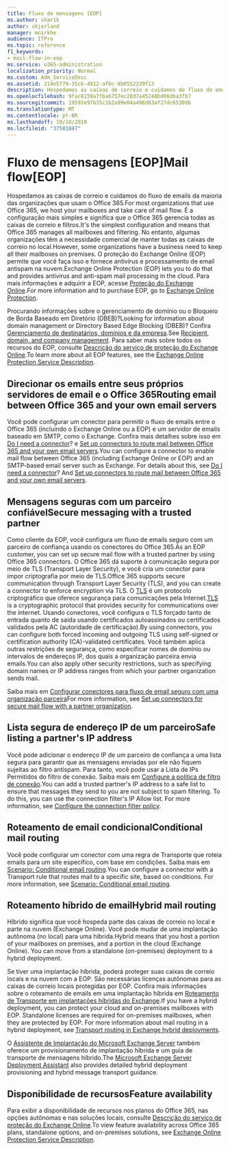 ```yaml
---
title: Fluxo de mensagens [EOP]
ms.author: sharik
author: skjerland
manager: mnirkhe
audience: ITPro
ms.topic: reference
f1_keywords:
- mail-flow-in-eop
ms.service: o365-administration
localization_priority: Normal
ms.custom: Adm_ServiceDesc
ms.assetid: 214e5779-35c6-4912-af0c-8b0552239f13
description: Hospedamos as caixas de correio e cuidamos do fluxo de emails da maioria das organizações que usam o Office 365. É a configuração mais simples e significa que o Office 365 gerencia todas as caixas de correio e filtros. No entanto, algumas organizações têm a necessidade comercial de manter todas as caixas de correio no local. O proteção do Exchange Online (EOP) permite que você faça isso e fornece antivírus e processamento de email antispam na nuvem.
ms.openlocfilehash: 9fac8159a7fba6757ec28d7a45248bd06dba3fb7
ms.sourcegitcommit: 19591e97b35c1b2a99e04a496d83af27dc6530d6
ms.translationtype: MT
ms.contentlocale: pt-BR
ms.lasthandoff: 10/18/2019
ms.locfileid: "37581847"
---
```

# <a name="mail-floweop"></a><span data-ttu-id="26617-106">Fluxo de mensagens [EOP]</span><span class="sxs-lookup"><span data-stu-id="26617-106">Mail flow[EOP]</span></span>

<span data-ttu-id="26617-107">Hospedamos as caixas de correio e cuidamos do fluxo de emails da maioria das organizações que usam o Office 365.</span><span class="sxs-lookup"><span data-stu-id="26617-107">For most organizations that use Office 365, we host your mailboxes and take care of mail flow.</span></span> <span data-ttu-id="26617-108">É a configuração mais simples e significa que o Office 365 gerencia todas as caixas de correio e filtros.</span><span class="sxs-lookup"><span data-stu-id="26617-108">It's the simplest configuration and means that Office 365 manages all mailboxes and filtering.</span></span> <span data-ttu-id="26617-109">No entanto, algumas organizações têm a necessidade comercial de manter todas as caixas de correio no local.</span><span class="sxs-lookup"><span data-stu-id="26617-109">However, some organizations have a business need to keep all their mailboxes on premises.</span></span> <span data-ttu-id="26617-110">O proteção do Exchange Online (EOP) permite que você faça isso e fornece antivírus e processamento de email antispam na nuvem.</span><span class="sxs-lookup"><span data-stu-id="26617-110">Exchange Online Protection (EOP) lets you to do that and provides antivirus and anti-spam mail processing in the cloud.</span></span> <span data-ttu-id="26617-111">Para mais informações e adquirir a EOP, acesse [Proteção do Exchange Online](https://products.office.com/exchange/exchange-email-security-spam-protection).</span><span class="sxs-lookup"><span data-stu-id="26617-111">For more information and to purchase EOP, go to [Exchange Online Protection](https://products.office.com/exchange/exchange-email-security-spam-protection).</span></span>
  
<span data-ttu-id="26617-112">Procurando informações sobre o gerenciamento de domínio ou o Bloqueio de Borda Baseado em Diretório (DBEB)?</span><span class="sxs-lookup"><span data-stu-id="26617-112">Looking for information about domain management or Directory Based Edge Blocking (DBEB)?</span></span> <span data-ttu-id="26617-113">Confira [Gerenciamento de destinatários, domínios e da empresa](recipient-domain-and-company-management.md).</span><span class="sxs-lookup"><span data-stu-id="26617-113">See [Recipient, domain, and company management](recipient-domain-and-company-management.md).</span></span> <span data-ttu-id="26617-114">Para saber mais sobre todos os recursos do EOP, consulte [Descrição do serviço de proteção do Exchange Online](exchange-online-protection-service-description.md).</span><span class="sxs-lookup"><span data-stu-id="26617-114">To learn more about all EOP features, see the [Exchange Online Protection Service Description](exchange-online-protection-service-description.md).</span></span>
  
## <a name="routing-email-between-office-365-and-your-own-email-servers"></a><span data-ttu-id="26617-115">Direcionar os emails entre seus próprios servidores de email e o Office 365</span><span class="sxs-lookup"><span data-stu-id="26617-115">Routing email between Office 365 and your own email servers</span></span>

<span data-ttu-id="26617-p104">Você pode configurar um conector para permitir o fluxo de emails entre o Office 365 (incluindo o Exchange Online ou a EOP) e um servidor de emails baseado em SMTP, como o Exchange. Confira mais detalhes sobre isso em [Do I need a connector](https://docs.microsoft.com/exchange/mail-flow-best-practices/use-connectors-to-configure-mail-flow/do-i-need-to-create-a-connector)? e [Set up connectors to route mail between Office 365 and your own email servers](https://docs.microsoft.com/exchange/mail-flow-best-practices/use-connectors-to-configure-mail-flow/set-up-connectors-to-route-mail).</span><span class="sxs-lookup"><span data-stu-id="26617-p104">You can configure a connector to enable mail flow between Office 365 (including Exchange Online or EOP) and an SMTP-based email server such as Exchange. For details about this, see [Do I need a connector](https://docs.microsoft.com/exchange/mail-flow-best-practices/use-connectors-to-configure-mail-flow/do-i-need-to-create-a-connector)? And [Set up connectors to route mail between Office 365 and your own email servers](https://docs.microsoft.com/exchange/mail-flow-best-practices/use-connectors-to-configure-mail-flow/set-up-connectors-to-route-mail).</span></span>
  
## <a name="secure-messaging-with-a-trusted-partner"></a><span data-ttu-id="26617-119">Mensagens seguras com um parceiro confiável</span><span class="sxs-lookup"><span data-stu-id="26617-119">Secure messaging with a trusted partner</span></span>

<span data-ttu-id="26617-120">Como cliente da EOP, você configura um fluxo de emails seguro com um parceiro de confiança usando os conectores do Office 365.</span><span class="sxs-lookup"><span data-stu-id="26617-120">As an EOP customer, you can set up secure mail flow with a trusted partner by using Office 365 connectors.</span></span> <span data-ttu-id="26617-121">O Office 365 dá suporte à comunicação segura por meio de TLS (Transport Layer Security), e você cria um conector para impor criptografia por meio de TLS.</span><span class="sxs-lookup"><span data-stu-id="26617-121">Office 365 supports secure communication through Transport Layer Security (TLS), and you can create a connector to enforce encryption via TLS.</span></span> <span data-ttu-id="26617-122">O [TLS](https://docs.microsoft.com/microsoft-365/compliance/exchange-online-uses-tls-to-secure-email-connections) é um protocolo criptográfico que oferece segurança para comunicações pela Internet.</span><span class="sxs-lookup"><span data-stu-id="26617-122">[TLS](https://docs.microsoft.com/microsoft-365/compliance/exchange-online-uses-tls-to-secure-email-connections) is a cryptographic protocol that provides security for communications over the internet.</span></span> <span data-ttu-id="26617-123">Usando conectores, você configura o TLS forçado tanto de entrada quanto de saída usando certificados autoassinados ou certificados validados pela AC (autoridade de certificação).</span><span class="sxs-lookup"><span data-stu-id="26617-123">By using connectors, you can configure both forced incoming and outgoing TLS using self-signed or certification authority (CA)-validated certificates.</span></span> <span data-ttu-id="26617-124">Você também aplica outras restrições de segurança, como especificar nomes de domínio ou intervalos de endereços IP, dos quais a organização parceira envia emails.</span><span class="sxs-lookup"><span data-stu-id="26617-124">You can also apply other security restrictions, such as specifying domain names or IP address ranges from which your partner organization sends mail.</span></span> 
  
<span data-ttu-id="26617-125">Saiba mais em [Configurar conectores para fluxo de email seguro com uma organização parceira](https://docs.microsoft.com/exchange/mail-flow-best-practices/use-connectors-to-configure-mail-flow/set-up-connectors-for-secure-mail-flow-with-a-partner)</span><span class="sxs-lookup"><span data-stu-id="26617-125">For more information, see [Set up connectors for secure mail flow with a partner organization](https://docs.microsoft.com/exchange/mail-flow-best-practices/use-connectors-to-configure-mail-flow/set-up-connectors-for-secure-mail-flow-with-a-partner).</span></span>
  
## <a name="safe-listing-a-partners-ip-address"></a><span data-ttu-id="26617-126">Lista segura de endereço IP de um parceiro</span><span class="sxs-lookup"><span data-stu-id="26617-126">Safe listing a partner's IP address</span></span>

<span data-ttu-id="26617-p106">Você pode adicionar o endereço IP de um parceiro de confiança a uma lista segura para garantir que as mensagens enviadas por ele não fiquem sujeitas ao filtro antispam. Para tanto, você pode usar a Lista de IPs Permitidos do filtro de conexão. Saiba mais em [Configure a política de filtro de conexão](https://go.microsoft.com/fwlink/p/?LinkID=287108).</span><span class="sxs-lookup"><span data-stu-id="26617-p106">You can add a trusted partner's IP address to a safe list to ensure that messages they send to you are not subject to spam filtering. To do this, you can use the connection filter's IP Allow list. For more information, see [Configure the connection filter policy](https://go.microsoft.com/fwlink/p/?LinkID=287108).</span></span>
  
## <a name="conditional-mail-routing"></a><span data-ttu-id="26617-130">Roteamento de email condicional</span><span class="sxs-lookup"><span data-stu-id="26617-130">Conditional mail routing</span></span>

<span data-ttu-id="26617-p107">Você pode configurar um conector com uma regra de Transporte que roteia emails para um site específico, com base em condições. Saiba mais em [Scenario: Conditional email routing](https://docs.microsoft.com/exchange/mail-flow-best-practices/use-connectors-to-configure-mail-flow/conditional-mail-routing).</span><span class="sxs-lookup"><span data-stu-id="26617-p107">You can configure a connector with a Transport rule that routes mail to a specific site, based on conditions. For more information, see [Scenario: Conditional email routing](https://docs.microsoft.com/exchange/mail-flow-best-practices/use-connectors-to-configure-mail-flow/conditional-mail-routing).</span></span>
  
## <a name="hybrid-mail-routing"></a><span data-ttu-id="26617-133">Roteamento híbrido de email</span><span class="sxs-lookup"><span data-stu-id="26617-133">Hybrid mail routing</span></span>

<span data-ttu-id="26617-p108">Híbrido significa que você hospeda parte das caixas de correio no local e parte na nuvem (Exchange Online). Você pode mudar de uma implantação autônoma (no local) para uma híbrida.</span><span class="sxs-lookup"><span data-stu-id="26617-p108">Hybrid means that you host a portion of your mailboxes on premises, and a portion in the cloud (Exchange Online). You can move from a standalone (on-premises) deployment to a hybrid deployment.</span></span>
  
<span data-ttu-id="26617-p109">Se tiver uma implantação híbrida, poderá proteger suas caixas de correio locais e na nuvem com a EOP. São necessárias licenças autônomas para as caixas de correio locais protegidas por EOP. Confira mais informações sobre o roteamento de emails em uma implantação híbrida em [Roteamento de Transporte em implantações híbridas do Exchange](https://go.microsoft.com/fwlink/p/?LinkId=271757).</span><span class="sxs-lookup"><span data-stu-id="26617-p109">If you have a hybrid deployment, you can protect your cloud and on-premises mailboxes with EOP. Standalone licenses are required for on-premises mailboxes, when they are protected by EOP. For more information about mail routing in a hybrid deployment, see [Transport routing in Exchange hybrid deployments](https://go.microsoft.com/fwlink/p/?LinkId=271757).</span></span>
  
<span data-ttu-id="26617-139">O [Assistente de Implantação do Microsoft Exchange Server](https://go.microsoft.com/fwlink/p/?LinkId=287036) também oferece um provisionamento de implantação híbrida e um guia de transporte de mensagens híbrido.</span><span class="sxs-lookup"><span data-stu-id="26617-139">The [Microsoft Exchange Server Deployment Assistant](https://go.microsoft.com/fwlink/p/?LinkId=287036) also provides detailed hybrid deployment provisioning and hybrid message transport guidance.</span></span> 
  
## <a name="feature-availability"></a><span data-ttu-id="26617-140">Disponibilidade de recursos</span><span class="sxs-lookup"><span data-stu-id="26617-140">Feature availability</span></span>

<span data-ttu-id="26617-141">Para exibir a disponibilidade de recursos nos planos do Office 365, nas opções autônomas e nas soluções locais, consulte [Descrição do serviço de proteção do Exchange Online](exchange-online-protection-service-description.md).</span><span class="sxs-lookup"><span data-stu-id="26617-141">To view feature availability across Office 365 plans, standalone options, and on-premises solutions, see [Exchange Online Protection Service Description](exchange-online-protection-service-description.md).</span></span>
